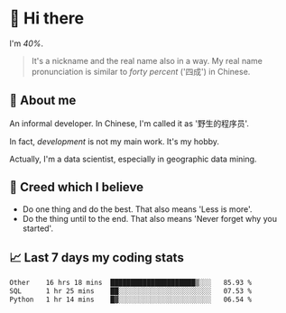 # 👋 Hi there

I'm *40%*.

> It's a nickname and the real name also in a way.
> My real name pronunciation is similar to *forty percent* ('四成') in Chinese.

## :speech_balloon: About me

An informal developer. In Chinese, I'm called it as '野生的程序员'.

In fact, _development_ is not my main work. It's my hobby.

Actually, I'm a data scientist, especially in geographic data mining.

## :see_no_evil: Creed which I believe

- Do one thing and do the best. That also means 'Less is more'.
- Do the thing until to the end. That also means 'Never forget why you started'.

## :chart_with_upwards_trend: Last 7 days my coding stats

<!--START_SECTION:waka-->

```txt
Other    16 hrs 18 mins  █████████████████████▒░░░   85.93 %
SQL      1 hr 25 mins    ██░░░░░░░░░░░░░░░░░░░░░░░   07.53 %
Python   1 hr 14 mins    █▓░░░░░░░░░░░░░░░░░░░░░░░   06.54 %
```

<!--END_SECTION:waka-->

